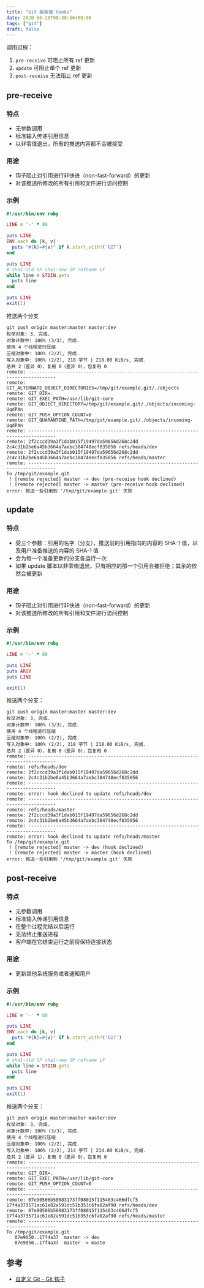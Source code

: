 ```yaml
---
title: "Git 服务端 Hooks"
date: 2020-06-20T08:30:56+08:00
tags: ["git"]
draft: false
---
```


调用过程：

1. `pre-receive` 可阻止所有 ref 更新
1. `update` 可阻止单个 ref 更新
1. `post-receive` 无法阻止 ref 更新

## pre-receive

### 特点

- 无参数调用
- 标准输入传递引用信息
- 以非零值退出，所有的推送内容都不会被接受

### 用途

- 钩子阻止对引用进行非快进（non-fast-forward）的更新
- 对该推送所修改的所有引用和文件进行访问控制

### 示例

```ruby
#!/usr/bin/env ruby

LINE = '-' * 80

puts LINE
ENV.each do |k, v|
  puts "#{k}=#{v}" if k.start_with?('GIT')
end

puts LINE
# sha1-old SP sha1-new SP refname LF
while line = STDIN.gets
  puts line
end

puts LINE
exit(1)
```

推送两个分支

```text
git push origin master:master master:dev
枚举对象: 3, 完成.
对象计数中: 100% (3/3), 完成.
使用 4 个线程进行压缩
压缩对象中: 100% (2/2), 完成.
写入对象中: 100% (2/2), 218 字节 | 218.00 KiB/s, 完成.
总共 2（差异 0），复用 0（差异 0），包复用 0
remote: --------------------------------------------------------------------------------
remote: GIT_ALTERNATE_OBJECT_DIRECTORIES=/tmp/git/example.git/./objects
remote: GIT_DIR=.
remote: GIT_EXEC_PATH=/usr/lib/git-core
remote: GIT_OBJECT_DIRECTORY=/tmp/git/example.git/./objects/incoming-UqdPAn
remote: GIT_PUSH_OPTION_COUNT=0
remote: GIT_QUARANTINE_PATH=/tmp/git/example.git/./objects/incoming-UqdPAn
remote: --------------------------------------------------------------------------------
remote: 2f2cccd39a3f1dab015f19497da59656d268c2dd 2c4c31b2be6a45b3664a7aebc384748ecf835056 refs/heads/dev
remote: 2f2cccd39a3f1dab015f19497da59656d268c2dd 2c4c31b2be6a45b3664a7aebc384748ecf835056 refs/heads/master
remote: --------------------------------------------------------------------------------
To /tmp/git/example.git
 ! [remote rejected] master -> dev (pre-receive hook declined)
 ! [remote rejected] master -> master (pre-receive hook declined)
error: 推送一些引用到 '/tmp/git/example.git' 失败
```

## update

### 特点

- 受三个参数：引用的名字（分支），推送前的引用指向的内容的 SHA-1 值，以及用户准备推送的内容的 SHA-1 值
- 会为每一个准备更新的分支各运行一次
- 如果 update 脚本以非零值退出，只有相应的那一个引用会被拒绝；其余的依然会被更新

### 用途

- 钩子阻止对引用进行非快进（non-fast-forward）的更新
- 对该推送所修改的所有引用和文件进行访问控制

### 示例

```ruby
#!/usr/bin/env ruby

LINE = '-' * 80

puts LINE
puts ARGV
puts LINE

exit(1)
```

推送两个分支：

```text
git push origin master:master master:dev
枚举对象: 3, 完成.
对象计数中: 100% (3/3), 完成.
使用 4 个线程进行压缩
压缩对象中: 100% (2/2), 完成.
写入对象中: 100% (2/2), 218 字节 | 218.00 KiB/s, 完成.
总共 2（差异 0），复用 0（差异 0），包复用 0
remote: --------------------------------------------------------------------------------
remote: refs/heads/dev
remote: 2f2cccd39a3f1dab015f19497da59656d268c2dd
remote: 2c4c31b2be6a45b3664a7aebc384748ecf835056
remote: --------------------------------------------------------------------------------
remote: error: hook declined to update refs/heads/dev
remote: --------------------------------------------------------------------------------
remote: refs/heads/master
remote: 2f2cccd39a3f1dab015f19497da59656d268c2dd
remote: 2c4c31b2be6a45b3664a7aebc384748ecf835056
remote: --------------------------------------------------------------------------------
remote: error: hook declined to update refs/heads/master
To /tmp/git/example.git
 ! [remote rejected] master -> dev (hook declined)
 ! [remote rejected] master -> master (hook declined)
error: 推送一些引用到 '/tmp/git/example.git' 失败
```

## post-receive

### 特点

- 无参数调用
- 标准输入传递引用信息
- 在整个过程完结以后运行
- 无法终止推送进程
- 客户端在它结束运行之前将保持连接状态

### 用途

- 更新其他系统服务或者通知用户

### 示例


```ruby
#!/usr/bin/env ruby

LINE = '-' * 80

puts LINE
ENV.each do |k, v|
  puts "#{k}=#{v}" if k.start_with?('GIT')
end

puts LINE
# sha1-old SP sha1-new SP refname LF
while line = STDIN.gets
  puts line
end

puts LINE
exit(1)
```

推送两个分支：

```text
git push origin master:master master:dev
枚举对象: 3, 完成.
对象计数中: 100% (3/3), 完成.
使用 4 个线程进行压缩
压缩对象中: 100% (2/2), 完成.
写入对象中: 100% (2/2), 214 字节 | 214.00 KiB/s, 完成.
总共 2（差异 1），复用 0（差异 0），包复用 0
remote: --------------------------------------------------------------------------------
remote: GIT_DIR=.
remote: GIT_EXEC_PATH=/usr/lib/git-core
remote: GIT_PUSH_OPTION_COUNT=0
remote: --------------------------------------------------------------------------------
remote: 07e90506b50083173ff08015f115403c466dfcf5 17f4a373571ac61e82a591dc51b353c6fa02af90 refs/heads/dev
remote: 07e90506b50083173ff08015f115403c466dfcf5 17f4a373571ac61e82a591dc51b353c6fa02af90 refs/heads/master
remote: --------------------------------------------------------------------------------
To /tmp/git/example.git
   07e9050..17f4a37  master -> dev
   07e9050..17f4a37  master -> maste
```

## 参考

- [自定义 Git - Git 钩子](https://git-scm.com/book/zh/v2/%E8%87%AA%E5%AE%9A%E4%B9%89-Git-Git-%E9%92%A9%E5%AD%90)
